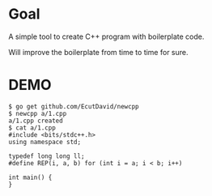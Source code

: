 # Goal
A simple tool to create C++ program with boilerplate code.

Will improve the boilerplate from time to time for sure.

# DEMO
```
$ go get github.com/EcutDavid/newcpp
$ newcpp a/1.cpp
a/1.cpp created
$ cat a/1.cpp
#include <bits/stdc++.h>
using namespace std;

typedef long long ll;
#define REP(i, a, b) for (int i = a; i < b; i++)

int main() {
}
```
